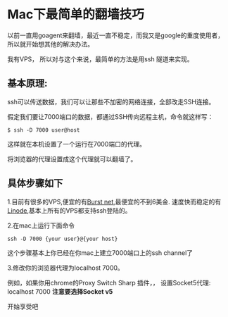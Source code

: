 # Mac下最简单的翻墙技巧

以前一直用goagent来翻墙，最近一直不稳定，而我又是google的重度使用者，所以就开始想其他的解决办法。


我有VPS， 所以对与这个来说，最简单的方法是用ssh 隧道来实现。


## 基本原理:

ssh可以传送数据，我们可以让那些不加密的网络连接，全部改走SSH连接。

假定我们要让7000端口的数据，都通过SSH传向远程主机，命令就这样写：

	$ ssh -D 7000 user@host


这样就在本机设置了一个运行在7000端口的代理。		

将浏览器的代理设置成这个代理就可以翻墙了。


## 具体步骤如下


1.目前有很多的VPS,便宜的有[Burst net](https://service.burst.net/aff.php?aff=2002),最便宜的不到6美金. 速度快而稳定的有[Linode](http://www.linode.com/?r=d9ee76f48097286f4832d02e67930354125e9f7d),基本上所有的VPS都支持ssh登陆的。


2.在mac上运行下面命令

    ssh -D 7000 {your user}@{your host}

这个步骤基本上你已经在你mac上建立7000端口上的ssh channel了

3.修改你的浏览器代理为localhost 7000。

例如，如果你用chrome的Proxy Switch Sharp 插件，， 设置Socket5代理: localhost  7000  **注意要选择Socket v5**



开始享受吧

